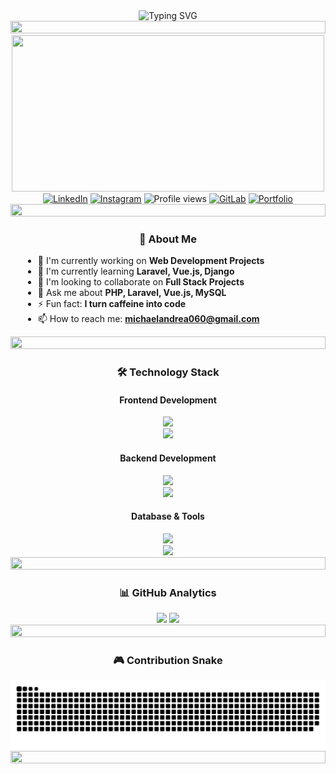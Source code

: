<div align="center">
  <img src="https://readme-typing-svg.herokuapp.com?font=Montserrat&weight=600&size=35&pause=1000&color=3F97F7&center=true&vCenter=true&random=false&width=600&lines=Welcome+to+micanaqu+Space+%F0%9F%8C%9F;Full+Stack+Developer+%F0%9F%92%BB;Building+Digital+Solutions+%F0%9F%9B%A0;From+Indonesia+%F0%9F%87%AE%F0%9F%87%A9" alt="Typing SVG" />
</div>

<div align="center">
  <img src="https://i.imgur.com/dBaSKWF.gif" height="20" width="100%">
</div>

<div align="center">
  <img src="https://media.giphy.com/media/qgQUggAC3Pfv687qPC/giphy.gif" width="500" height="250"/>
</div>

<div align="center">
  <a href="https://linkedin.com/in/Michael Andrea Aquino" target="_blank"><img src="https://img.shields.io/badge/LinkedIn-0077B5?style=for-the-badge&logo=linkedin&logoColor=white" alt="LinkedIn"/></a>
  <a href="https://instagram.com/mianaqu" target="_blank"><img src="https://img.shields.io/badge/Instagram-E4405F?style=for-the-badge&logo=instagram&logoColor=white" alt="Instagram"/></a>
  <img src="https://komarev.com/ghpvc/?username=mianaqu&style=for-the-badge&color=blue" alt="Profile views"/>
<a href="https://gitlab.com/halfirzzha"><img src="https://img.shields.io/badge/GitLab-330F63?style=for-the-badge&logo=gitlab&logoColor=white" alt="GitLab"/></a>
  <a href="https://github.com/Micanaqu" target="_blank"><img src="https://img.shields.io/badge/Portfolio-000000?style=for-the-badge&logo=github&logoColor=white" alt="Portfolio"/></a>
  
</div>

<div align="center">
  <img src="https://i.imgur.com/dBaSKWF.gif" height="20" width="100%">
</div>

<h3 align="center">💫 About Me</h3>

<div align="left" style="margin-left: 20px;">
  
- 🔭 I'm currently working on **Web Development Projects**
- 🌱 I'm currently learning **Laravel, Vue.js, Django**
- 👯 I'm looking to collaborate on **Full Stack Projects**
- 💬 Ask me about **PHP, Laravel, Vue.js, MySQL**
- ⚡ Fun fact: **I turn caffeine into code**
- 📫 How to reach me: **michaelandrea060@gmail.com**

</div>

<div align="center">
<img src="https://i.imgur.com/dBaSKWF.gif" height="20" width="100%">
</div>

<h3 align="center">🛠️ Technology Stack</h3>
<div align="center">

<h4>Frontend Development</h4>
<!-- Client-side technologies that users interact with directly -->
<img src="https://skillicons.dev/icons?i=html,css,js,ts" /><br>
<!-- Frontend Frameworks & Libraries -->
<img src="https://skillicons.dev/icons?i=react,vue,bootstrap,tailwind" /><br>

<h4>Backend Development</h4>
<!-- Server-side technologies that handle business logic -->
<img src="https://skillicons.dev/icons?i=php,python,nodejs,java" /><br>
<!-- Backend Frameworks -->
<img src="https://skillicons.dev/icons?i=laravel,django,express,spring" /><br>

<h4>Database & Tools</h4>
<!-- Databases -->
<img src="https://skillicons.dev/icons?i=mysql,postgresql,mongodb,redis" /><br>
<!-- Development Tools -->
<img src="https://skillicons.dev/icons?i=github,gitlab,vscode,figma,postman" />

</div>



<div align="center">
  <img src="https://i.imgur.com/dBaSKWF.gif" height="20" width="100%">
</div>

<h3 align="center">📊 GitHub Analytics</h3>

<div align="center">
  <img src="https://github-readme-stats.vercel.app/api/top-langs/?username=halfirzzha&layout=compact&theme=tokyonight&hide_border=true" height="150"/>
  <img src="https://github-readme-streak-stats.herokuapp.com/?user=halfirzzha&theme=tokyonight&hide_border=true" height="150"/>
</div>

<div align="center">
  <img src="https://i.imgur.com/dBaSKWF.gif" height="20" width="100%">
</div>

<h3 align="center">🎮 Contribution Snake</h3>

<div align="center">
  <a href="https://github.com/Micanaqu">
    <img src="https://raw.githubusercontent.com/platane/snk/output/github-contribution-grid-snake-dark.svg" alt="snake animation" />
  </a>
</div>

<div align="center">
  <img src="https://i.imgur.com/dBaSKWF.gif" height="20" width="100%">
</div>
